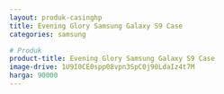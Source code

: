 ```yaml
---
layout: produk-casinghp
title: Evening Glory Samsung Galaxy S9 Case
categories: samsung

# Produk
product-title: Evening Glory Samsung Galaxy S9 Case
image-drive: 1U9I0CE0spp08vpn3SpC0j90LdaIz4t7M
harga: 90000
---
```

